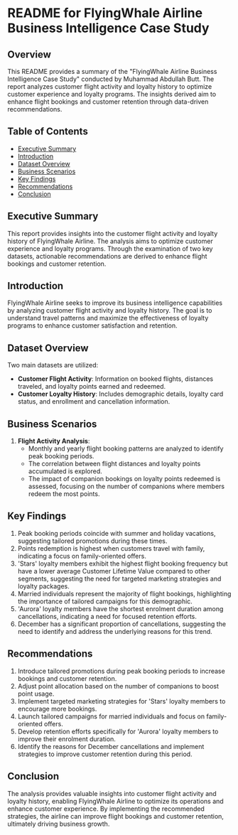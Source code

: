 # README for FlyingWhale Airline Business Intelligence Case Study

## Overview

This README provides a summary of the "FlyingWhale Airline Business Intelligence Case Study" conducted by Muhammad Abdullah Butt. The report analyzes customer flight activity and loyalty history to optimize customer experience and loyalty programs. The insights derived aim to enhance flight bookings and customer retention through data-driven recommendations.

## Table of Contents

- [Executive Summary](#executive-summary)
- [Introduction](#introduction)
- [Dataset Overview](#dataset-overview)
- [Business Scenarios](#business-scenarios)
- [Key Findings](#key-findings)
- [Recommendations](#recommendations)
- [Conclusion](#conclusion)

## Executive Summary

This report provides insights into the customer flight activity and loyalty history of FlyingWhale Airline. The analysis aims to optimize customer experience and loyalty programs. Through the examination of two key datasets, actionable recommendations are derived to enhance flight bookings and customer retention.

## Introduction

FlyingWhale Airline seeks to improve its business intelligence capabilities by analyzing customer flight activity and loyalty history. The goal is to understand travel patterns and maximize the effectiveness of loyalty programs to enhance customer satisfaction and retention.

## Dataset Overview

Two main datasets are utilized:
- **Customer Flight Activity**: Information on booked flights, distances traveled, and loyalty points earned and redeemed.
- **Customer Loyalty History**: Includes demographic details, loyalty card status, and enrollment and cancellation information.

## Business Scenarios

1. **Flight Activity Analysis**:
   - Monthly and yearly flight booking patterns are analyzed to identify peak booking periods.
   - The correlation between flight distances and loyalty points accumulated is explored.
   - The impact of companion bookings on loyalty points redeemed is assessed, focusing on the number of companions where members redeem the most points.

## Key Findings

1. Peak booking periods coincide with summer and holiday vacations, suggesting tailored promotions during these times.
2. Points redemption is highest when customers travel with family, indicating a focus on family-oriented offers.
3. 'Stars' loyalty members exhibit the highest flight booking frequency but have a lower average Customer Lifetime Value compared to other segments, suggesting the need for targeted marketing strategies and loyalty packages.
4. Married individuals represent the majority of flight bookings, highlighting the importance of tailored campaigns for this demographic.
5. 'Aurora' loyalty members have the shortest enrolment duration among cancellations, indicating a need for focused retention efforts.
6. December has a significant proportion of cancellations, suggesting the need to identify and address the underlying reasons for this trend.

## Recommendations

1. Introduce tailored promotions during peak booking periods to increase bookings and customer retention.
2. Adjust point allocation based on the number of companions to boost point usage.
3. Implement targeted marketing strategies for 'Stars' loyalty members to encourage more bookings.
4. Launch tailored campaigns for married individuals and focus on family-oriented offers.
5. Develop retention efforts specifically for 'Aurora' loyalty members to improve their enrolment duration.
6. Identify the reasons for December cancellations and implement strategies to improve customer retention during this period.

## Conclusion

The analysis provides valuable insights into customer flight activity and loyalty history, enabling FlyingWhale Airline to optimize its operations and enhance customer experience. By implementing the recommended strategies, the airline can improve flight bookings and customer retention, ultimately driving business growth.
